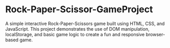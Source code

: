 # Rock-Paper-Scissor-GameProject
A simple interactive Rock-Paper-Scissors game built using HTML, CSS, and JavaScript. This project demonstrates the use of DOM manipulation, localStorage, and basic game logic to create a fun and responsive browser-based game.
